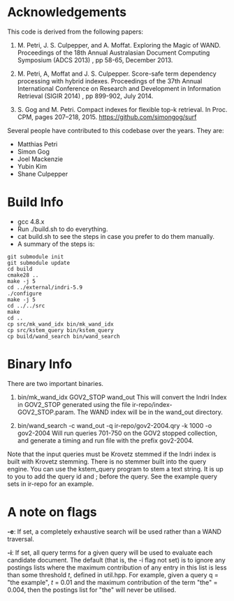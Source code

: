 Acknowledgements
======
This code is derived from the following papers:

1. M. Petri, J. S. Culpepper, and A. Moffat. Exploring the Magic of WAND.
   Proceedings of the 18th Annual Australasian Document Computing Symposium
   (ADCS 2013) , pp 58-65, December 2013.

2. M. Petri, A, Moffat and J. S. Culpepper. Score-safe term dependency
   processing with hybrid indexes. Proceedings of the 37th Annual International
   Conference on Research and Development in Information Retrieval (SIGIR 2014)
   , pp 899-902, July 2014.

3. S. Gog and M. Petri. Compact indexes for flexible top-k retrieval. In Proc.
   CPM, pages 207–218, 2015. https://github.com/simongog/surf

Several people have contributed to this codebase over the years. They are:

- Matthias Petri
- Simon Gog
- Joel Mackenzie
- Yubin Kim
- Shane Culpepper

Build Info
=========
* gcc 4.8.x 
* Run ./build.sh to do everything.
* cat build.sh to see the steps in case you prefer to do them manually.
* A summary of the steps is:
```
git submodule init
git submodule update
cd build
cmake28 ..
make -j 5
cd ../external/indri-5.9
./configure
make -j 5
cd ../../src
make
cd ..
cp src/mk_wand_idx bin/mk_wand_idx
cp src/kstem_query bin/kstem_query
cp build/wand_search bin/wand_search
```

Binary Info
======
There are two important binaries.

1. bin/mk_wand_idx GOV2_STOP wand_out
This will convert the Indri Index in GOV2_STOP generated using the file
ir-repo/index-GOV2_STOP.param. The WAND index will be in the wand_out
directory.

2. bin/wand_search -c wand_out -q ir-repo/gov2-2004.qry -k 1000 -o
   gov2-2004 
   Will run queries 701-750 on the GOV2 stopped collection, and generate 
   a timing and run file with the prefix gov2-2004.

Note that the input queries must be Krovetz stemmed if the Indri index is
built with Krovetz stemming. There is no stemmer built into the query 
engine. You can use the kstem_query program to stem a text string. It
is up to you to add the query id and ; before the query. See the
example query sets in ir-repo for an example.

A note on flags
===============
**-e**: If set, a completely exhaustive search will be used rather than a 
WAND traversal.

**-i**: If set, all query terms for a given query will be used to evaluate
each candidate document. The default (that is, the -i flag not set) is to
ignore any postings lists where the maximum contribution of any
entry in this list is less than some threshold *t*, defined in util.hpp.
For example, given a query q = "the example", *t* = 0.01 and the maximum 
contribution of the term "the" = 0.004, then the postings list for "the" will 
never be utilised.
